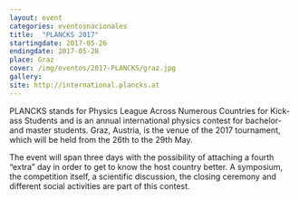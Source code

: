 ```yaml
---
layout: event
categories: eventosnacionales
title:  "PLANCKS 2017"
startingdate: 2017-05-26
endingdate: 2017-05-28
place: Graz
cover: /img/eventos/2017-PLANCKS/graz.jpg
gallery: 
site: http://international.plancks.at
---
```


PLANCKS stands for Physics League Across Numerous Countries for Kick-ass Students and is an annual international physics contest for bachelor- and master students. Graz, Austria, is the venue of the 2017 tournament, which will be held from the 26th to the 29th May.

The event will span three days with the possibility of attaching a fourth “extra” day in order to get to know the host country better. A symposium, the competition itself, a scientific discussion, the closing ceremony and different social activities are part of this contest.